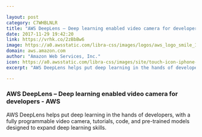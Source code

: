 ```yaml
---

layout: post
category: C7WHBLNLR
title: "AWS DeepLens – Deep learning enabled video camera for developers - AWS"
date: 2017-11-29 19:42:20
link: https://vrhk.co/2zBbBw6
image: https://a0.awsstatic.com/libra-css/images/logos/aws_logo_smile_179x109.png
domain: aws.amazon.com
author: "Amazon Web Services, Inc."
icon: https://a0.awsstatic.com/libra-css/images/site/touch-icon-iphone-114-smile.png
excerpt: "AWS DeepLens helps put deep learning in the hands of developers, with a fully programmable video camera, tutorials, code, and pre-trained models designed to expand deep learning skills."

---
```


### AWS DeepLens – Deep learning enabled video camera for developers - AWS

AWS DeepLens helps put deep learning in the hands of developers, with a fully programmable video camera, tutorials, code, and pre-trained models designed to expand deep learning skills.
